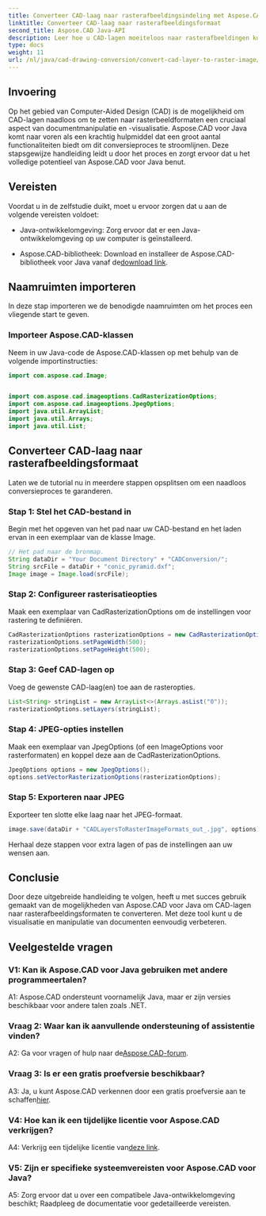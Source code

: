 ```yaml
---
title: Converteer CAD-laag naar rasterafbeeldingsindeling met Aspose.CAD voor Java
linktitle: Converteer CAD-laag naar rasterafbeeldingsformaat
second_title: Aspose.CAD Java-API
description: Leer hoe u CAD-lagen moeiteloos naar rasterafbeeldingen kunt converteren met Aspose.CAD voor Java. Volg onze stapsgewijze handleiding voor een naadloze documentvisualisatie.
type: docs
weight: 11
url: /nl/java/cad-drawing-conversion/convert-cad-layer-to-raster-image/
---
```

## Invoering

Op het gebied van Computer-Aided Design (CAD) is de mogelijkheid om CAD-lagen naadloos om te zetten naar rasterbeeldformaten een cruciaal aspect van documentmanipulatie en -visualisatie. Aspose.CAD voor Java komt naar voren als een krachtig hulpmiddel dat een groot aantal functionaliteiten biedt om dit conversieproces te stroomlijnen. Deze stapsgewijze handleiding leidt u door het proces en zorgt ervoor dat u het volledige potentieel van Aspose.CAD voor Java benut.

## Vereisten

Voordat u in de zelfstudie duikt, moet u ervoor zorgen dat u aan de volgende vereisten voldoet:

- Java-ontwikkelomgeving: Zorg ervoor dat er een Java-ontwikkelomgeving op uw computer is geïnstalleerd.

-  Aspose.CAD-bibliotheek: Download en installeer de Aspose.CAD-bibliotheek voor Java vanaf de[download link](https://releases.aspose.com/cad/java/).

## Naamruimten importeren

In deze stap importeren we de benodigde naamruimten om het proces een vliegende start te geven.

### Importeer Aspose.CAD-klassen

Neem in uw Java-code de Aspose.CAD-klassen op met behulp van de volgende importinstructies:

```java
import com.aspose.cad.Image;


import com.aspose.cad.imageoptions.CadRasterizationOptions;
import com.aspose.cad.imageoptions.JpegOptions;
import java.util.ArrayList;
import java.util.Arrays;
import java.util.List;
```

## Converteer CAD-laag naar rasterafbeeldingsformaat

Laten we de tutorial nu in meerdere stappen opsplitsen om een naadloos conversieproces te garanderen.

### Stap 1: Stel het CAD-bestand in

Begin met het opgeven van het pad naar uw CAD-bestand en het laden ervan in een exemplaar van de klasse Image.

```java
// Het pad naar de bronmap.
String dataDir = "Your Document Directory" + "CADConversion/";
String srcFile = dataDir + "conic_pyramid.dxf";
Image image = Image.load(srcFile);
```

### Stap 2: Configureer rasterisatieopties

Maak een exemplaar van CadRasterizationOptions om de instellingen voor rastering te definiëren.

```java
CadRasterizationOptions rasterizationOptions = new CadRasterizationOptions();
rasterizationOptions.setPageWidth(500);
rasterizationOptions.setPageHeight(500);
```

### Stap 3: Geef CAD-lagen op

Voeg de gewenste CAD-laag(en) toe aan de rasteropties.

```java
List<String> stringList = new ArrayList<>(Arrays.asList("0"));
rasterizationOptions.setLayers(stringList);
```

### Stap 4: JPEG-opties instellen

Maak een exemplaar van JpegOptions (of een ImageOptions voor rasterformaten) en koppel deze aan de CadRasterizationOptions.

```java
JpegOptions options = new JpegOptions();
options.setVectorRasterizationOptions(rasterizationOptions);
```

### Stap 5: Exporteren naar JPEG

Exporteer ten slotte elke laag naar het JPEG-formaat.

```java
image.save(dataDir + "CADLayersToRasterImageFormats_out_.jpg", options);
```

Herhaal deze stappen voor extra lagen of pas de instellingen aan uw wensen aan.

## Conclusie

Door deze uitgebreide handleiding te volgen, heeft u met succes gebruik gemaakt van de mogelijkheden van Aspose.CAD voor Java om CAD-lagen naar rasterafbeeldingsformaten te converteren. Met deze tool kunt u de visualisatie en manipulatie van documenten eenvoudig verbeteren.

## Veelgestelde vragen

### V1: Kan ik Aspose.CAD voor Java gebruiken met andere programmeertalen?

A1: Aspose.CAD ondersteunt voornamelijk Java, maar er zijn versies beschikbaar voor andere talen zoals .NET.

### Vraag 2: Waar kan ik aanvullende ondersteuning of assistentie vinden?

 A2: Ga voor vragen of hulp naar de[Aspose.CAD-forum](https://forum.aspose.com/c/cad/19).

### Vraag 3: Is er een gratis proefversie beschikbaar?

 A3: Ja, u kunt Aspose.CAD verkennen door een gratis proefversie aan te schaffen[hier](https://releases.aspose.com/).

### V4: Hoe kan ik een tijdelijke licentie voor Aspose.CAD verkrijgen?

 A4: Verkrijg een tijdelijke licentie van[deze link](https://purchase.aspose.com/temporary-license/).

### V5: Zijn er specifieke systeemvereisten voor Aspose.CAD voor Java?

A5: Zorg ervoor dat u over een compatibele Java-ontwikkelomgeving beschikt; Raadpleeg de documentatie voor gedetailleerde vereisten.